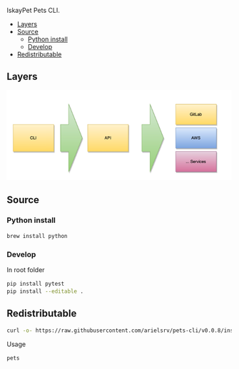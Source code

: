 IskayPet Pets CLI.

* [Layers](#layers)
* [Source](#source)
  * [Python install](#python-install)
  * [Develop](#develop)
* [Redistributable](#redistributable)


## Layers

![img.png](img.png)

## Source

### Python install

```bash
brew install python
```

### Develop

In root folder

```bash
pip install pytest
pip install --editable .
```

## Redistributable

```bash
curl -o- https://raw.githubusercontent.com/arielsrv/pets-cli/v0.0.8/install.sh | bash
```

Usage

```bash
pets
```
